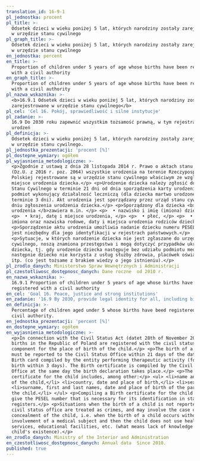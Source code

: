 ```yaml
---
translation_id: 16-9-1
pl_jednostka: procent
pl_title: >-
  Odsetek dzieci w wieku poniżej 5 lat, których narodziny zostały zarejestrowane
  w urzędzie stanu cywilnego
pl_graph_title: >-
  Odsetek dzieci w wieku poniżej 5 lat, których narodziny zostały zarejestrowane
  w urzędzie stanu cywilnego
en_jednostka: percent
en_title: >-
  Proportion of children under 5 years of age whose births have been registered
  with a civil authority
en_graph_title: >-
  Proportion of children under 5 years of age whose births have been registered
  with a civil authority
pl_nazwa_wskaznika: >-
  <b>16.9.1 Odsetek dzieci w wieku poniżej 5 lat, których narodziny zostały
  zarejestrowane w urzędzie stanu cywilnego</b>
pl_cel: 'Cel 16. Pokój, sprawiedliwość i silne instytucje'
pl_zadanie: >-
  16.9 Do 2030 roku zapewnić wszystkim tożsamość prawną, w tym rejestrację
  urodzeń
pl_definicja: >-
  Odsetek dzieci w wieku poniżej 5 lat, których narodziny zostały zarejestrowane
  w urzędzie stanu cywilnego.
pl_jednostka_prezentacji: 'procent [%]'
pl_dostepne_wymiary: ogółem
pl_wyjasnienia_metodologiczne: >-
  <p>Zgodnie z ustawą z dnia 28 listopada 2014 r. Prawo o aktach stanu cywilnego
  (Dz.U. z 2016 r. poz. 2064) wszystkie urodzenia na terenie Rzeczypospolitej
  Polskiej rejestrowane są w urzędzie stanu cywilnego właściwym ze względu na
  miejsce urodzenia dziecka.</p> <p>Urodzenie dziecka należy zgłosić do Urzędu
  Stanu Cywilnego w terminie 21 dni od dnia sporządzenia karty urodzenia przez
  podmiot wykonujący działalność leczniczą (dla dziecka martwo urodzonego w
  terminie 3 dni). Akt urodzenia jest sporządzany przez urząd stanu cywilnego, w
  dniu zgłoszenia urodzenia dziecka.</p> <p>Sporządzony dla dziecka <b>akt
  urodzenia </b>zawiera m.in. </p> <p>  • nazwisko i imię (imiona) dziecka, </p>
  <p>  • kraj, datę i miejsce urodzenia, </p> <p>  • płeć, </p> <p>  • nazwiska,
  imiona oraz nazwiska rodowe, daty i miejsca urodzenia rodziców dziecka. </p>
  <p>Sporządzenie aktu urodzenia umożliwia nadanie dziecku numeru PESEL, który
  jest niezbędny dla jego identyfikacji w rejestrach państwowych.</p>
  <p>Sytuacje, w których narodzenie dziecka nie jest zgłaszane do urzędu stanu
  cywilnego, noszą znamiona przestępstwa i mogą dotyczyć przypadków ukrywania
  dziecka, tj. gdy urodzenie dziecka następuje bez udziału podmiotu medycznego i
  następnie dziecko nie korzysta z usług służby zdrowia, placówek oświatowych,
  itp. (co jest tożsame z brakiem wiedzy o jego istnieniu).</p>
pl_zrodlo_danych: Ministerstwo Spraw Wewnętrznych i Administracji
pl_czestotliwosc_dostępnosc_danych: Dane roczne  od 2010 r.
en_nazwa_wskaznika: >-
  16.9.1 Proportion of children under 5 years of age whose births have been
  registered with a civil authority
en_cel: 'Goal 16. Peace, justice and strong institutions'
en_zadanie: '16.9 By 2030, provide legal identity for all, including birth registration'
en_definicja: >-
  Percentage of children aged under 5 whose births have beed registered with a
  civil authority.
en_jednostka_prezentacji: 'percent [%]'
en_dostepne_wymiary: ogółem
en_wyjasnienia_metodologiczne: >-
  <p>In connection with the Civil Status Act (datet 28th of November 2014), all
  births in the Republic of Poland are registered with the civil status office
  component for the place of birth of the child.</p> <p>The birth of a child
  must be reported to the Civil Status Office within 21 days of the date of
  Birth card compiled by the entity performing therapeutic activity (for a still
  birth within 3 days). The Birth certificate is compiled by the Civil Status
  Office at the same day the birth declaration takes place.</p> <p>The birth
  certificate for the child includes, among other:</p> <ul> <li>name and surname
  of the child,</li> <li>country, date and place of birth,</li> <li>sex,</li>
  <li>surname, first and last names, date and place of birth of the parents of
  the child.</li> </ul> <p>Compiling a Birth certificate for the child allows to
  give the PESEL number that is necessary for its identification in state
  registers.</p> <p>Situations when the birth of a child is not reported to the
  civil status office are treated as crimes, and may involve the case of
  concealment of the child, i.e. when the birth of a child occurs without the
  involvement of a medical subject and then the child does not use health
  services, educational facilities, etc. (what means lack of knowledge of
  child's existence).</p>
en_zrodlo_danych: Ministry of the Interior and Administration
en_czestotliwosc_dostępnosc_danych: Annual data  Since 2010.
published: true
---
```

